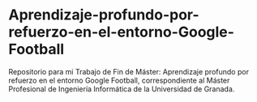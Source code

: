 # Aprendizaje-profundo-por-refuerzo-en-el-entorno-Google-Football
Repositorio para mi Trabajo de Fin de Máster: Aprendizaje profundo por refuerzo en el entorno Google Football, correspondiente al Máster Profesional de Ingeniería Informática de la Universidad de Granada.
